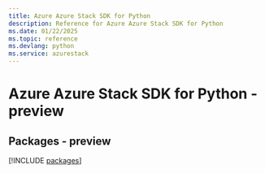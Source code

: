 ```yaml
---
title: Azure Azure Stack SDK for Python
description: Reference for Azure Azure Stack SDK for Python
ms.date: 01/22/2025
ms.topic: reference
ms.devlang: python
ms.service: azurestack
---
```

# Azure Azure Stack SDK for Python - preview
## Packages - preview
[!INCLUDE [packages](azure-stack-index.md)]